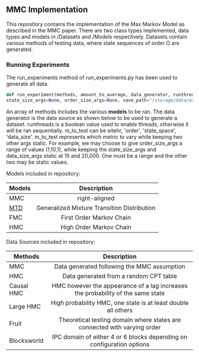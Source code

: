 ## MMC Implementation

This repository contains the implementation of the Max Markov Model as described in the MMC paper. 
There are two class types implemented, data types and models in /Datasets and /Models respectively. 
Datasets contain various methods of testing data, where state sequences of order O are generated.

### Running Experiments

The run_experiments method of run_experiments.py has been used to generate all data.

```python
def run_experiment(methods, amount_to_average, data_generator, runthreads, m_to_test, data_size_args=None,
state_size_args=None, order_size_args=None, save_path="/storage/data/experiment_results.pkl"):
```

An array of methods includes the various **models** to be ran.
The data generator is the data source as shown below to be used to generate a dataset.
runthreads is a boolean value used to enable threads, otherwise it will be ran sequentially. m_to_test can be eitehr, 'order', 'state_space', 'data_size'. m_to_test represents which metric to vary while keeping two other args static. For example, we may choose to give order_size_args a range of values (1,10,1), while keeping the state_size_args and data_size_args static at 15 and 20,000. One must be a range and the other two may be static values.




Models included in repository:

| Models                                        |                 Description                 |
|-----------------------------------------------|:-------------------------------------------:|
| MMC                                           |                right-aligned                |
| [MTD](https://github.com/PiotrekGa/mtd-learn) | Generalized Mixture Transition Distribution |
| FMC                                           |          First Order Markov Chain           | 
| HMC                                           |           High Order Markov Chain           |

Data Sources included in repository:

| Methods     |                                   Description                                   |
|-------------|:-------------------------------------------------------------------------------:|
| MMC         |                   Data generated following the MMC assumption                   |
| HMC         |                     Data generated from a random CPT table                      |
| Causal HMC  | HMC however the appearance of a lag increases the probability of the same state | 
| Large HMC   |          High probability HMC, one state is at least double all others          |
| Fruit       |    Theoretical testing domain where states are connected with varying order     |
| Blocksworld |      IPC domain of either 4 or 6 blocks depending on configuration options      |

